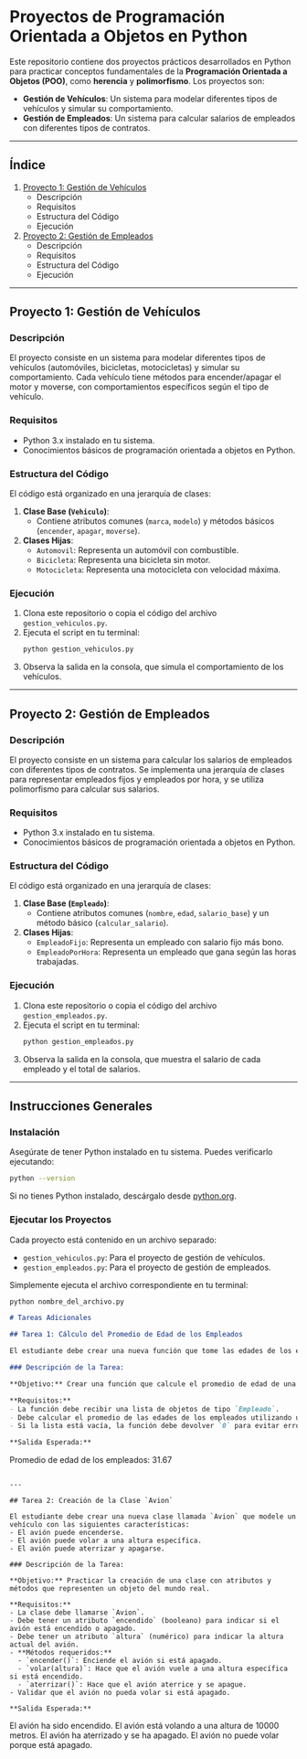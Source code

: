 # Proyectos de Programación Orientada a Objetos en Python

Este repositorio contiene dos proyectos prácticos desarrollados en Python para practicar conceptos fundamentales de la **Programación Orientada a Objetos (POO)**, como **herencia** y **polimorfismo**. Los proyectos son:

- **Gestión de Vehículos**: Un sistema para modelar diferentes tipos de vehículos y simular su comportamiento.
- **Gestión de Empleados**: Un sistema para calcular salarios de empleados con diferentes tipos de contratos.

---

## Índice
1. [Proyecto 1: Gestión de Vehículos](#proyecto-1-gestión-de-vehículos)
   - Descripción
   - Requisitos
   - Estructura del Código
   - Ejecución
2. [Proyecto 2: Gestión de Empleados](#proyecto-2-gestión-de-empleados)
   - Descripción
   - Requisitos
   - Estructura del Código
   - Ejecución

---

## Proyecto 1: Gestión de Vehículos

### **Descripción**
El proyecto consiste en un sistema para modelar diferentes tipos de vehículos (automóviles, bicicletas, motocicletas) y simular su comportamiento. Cada vehículo tiene métodos para encender/apagar el motor y moverse, con comportamientos específicos según el tipo de vehículo.

### **Requisitos**
- Python 3.x instalado en tu sistema.
- Conocimientos básicos de programación orientada a objetos en Python.

### **Estructura del Código**
El código está organizado en una jerarquía de clases:
1. **Clase Base (`Vehiculo`)**:
   - Contiene atributos comunes (`marca`, `modelo`) y métodos básicos (`encender`, `apagar`, `moverse`).
2. **Clases Hijas**:
   - `Automovil`: Representa un automóvil con combustible.
   - `Bicicleta`: Representa una bicicleta sin motor.
   - `Motocicleta`: Representa una motocicleta con velocidad máxima.

### **Ejecución**
1. Clona este repositorio o copia el código del archivo `gestion_vehiculos.py`.
2. Ejecuta el script en tu terminal:
   ```bash
   python gestion_vehiculos.py
   ```
3. Observa la salida en la consola, que simula el comportamiento de los vehículos.

---

## Proyecto 2: Gestión de Empleados

### **Descripción**
El proyecto consiste en un sistema para calcular los salarios de empleados con diferentes tipos de contratos. Se implementa una jerarquía de clases para representar empleados fijos y empleados por hora, y se utiliza polimorfismo para calcular sus salarios.

### **Requisitos**
- Python 3.x instalado en tu sistema.
- Conocimientos básicos de programación orientada a objetos en Python.

### **Estructura del Código**
El código está organizado en una jerarquía de clases:
1. **Clase Base (`Empleado`)**:
   - Contiene atributos comunes (`nombre`, `edad`, `salario_base`) y un método básico (`calcular_salario`).
2. **Clases Hijas**:
   - `EmpleadoFijo`: Representa un empleado con salario fijo más bono.
   - `EmpleadoPorHora`: Representa un empleado que gana según las horas trabajadas.

### **Ejecución**
1. Clona este repositorio o copia el código del archivo `gestion_empleados.py`.
2. Ejecuta el script en tu terminal:
   ```bash
   python gestion_empleados.py
   ```
3. Observa la salida en la consola, que muestra el salario de cada empleado y el total de salarios.

---

## Instrucciones Generales

### **Instalación**
Asegúrate de tener Python instalado en tu sistema. Puedes verificarlo ejecutando:
```bash
python --version
```
Si no tienes Python instalado, descárgalo desde [python.org](https://www.python.org/downloads/).

### **Ejecutar los Proyectos**
Cada proyecto está contenido en un archivo separado:
- `gestion_vehiculos.py`: Para el proyecto de gestión de vehículos.
- `gestion_empleados.py`: Para el proyecto de gestión de empleados.

Simplemente ejecuta el archivo correspondiente en tu terminal:
```bash
python nombre_del_archivo.py
```


```markdown
# Tareas Adicionales

## Tarea 1: Cálculo del Promedio de Edad de los Empleados

El estudiante debe crear una nueva función que tome las edades de los empleados y calcule la edad promedio. Esta tarea tiene como objetivo practicar el manejo de listas, objetos y métodos en Python.

### Descripción de la Tarea:

**Objetivo:** Crear una función que calcule el promedio de edad de una lista de empleados.

**Requisitos:**
- La función debe recibir una lista de objetos de tipo `Empleado`.
- Debe calcular el promedio de las edades de los empleados utilizando un bucle o una comprensión de lista.
- Si la lista está vacía, la función debe devolver `0` para evitar errores.

**Salida Esperada:**
```
Promedio de edad de los empleados: 31.67
```

---

## Tarea 2: Creación de la Clase `Avion`

El estudiante debe crear una nueva clase llamada `Avion` que modele un vehículo con las siguientes características:
- El avión puede encenderse.
- El avión puede volar a una altura específica.
- El avión puede aterrizar y apagarse.

### Descripción de la Tarea:

**Objetivo:** Practicar la creación de una clase con atributos y métodos que representen un objeto del mundo real.

**Requisitos:**
- La clase debe llamarse `Avion`.
- Debe tener un atributo `encendido` (booleano) para indicar si el avión está encendido o apagado.
- Debe tener un atributo `altura` (numérico) para indicar la altura actual del avión.
- **Métodos requeridos:**
  - `encender()`: Enciende el avión si está apagado.
  - `volar(altura)`: Hace que el avión vuele a una altura específica si está encendido.
  - `aterrizar()`: Hace que el avión aterrice y se apague.
- Validar que el avión no pueda volar si está apagado.

**Salida Esperada:**
```
El avión ha sido encendido.
El avión está volando a una altura de 10000 metros.
El avión ha aterrizado y se ha apagado.
El avión no puede volar porque está apagado.
```
```